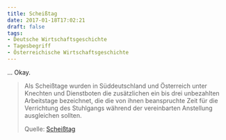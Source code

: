 ```yaml
---
title: Scheißtag
date: 2017-01-18T17:02:21
draft: false
tags:
- Deutsche Wirtschaftsgeschichte
- Tagesbegriff
- Österreichische Wirtschaftsgeschichte
---
```


... Okay.

> Als Scheißtage wurden in Süddeutschland und Österreich unter Knechten und
> Dienstboten die zusätzlichen ein bis drei unbezahlten Arbeitstage bezeichnet,
> die die von ihnen beanspruchte Zeit für die Verrichtung des Stuhlgangs während
> der vereinbarten Anstellung ausgleichen sollten.
>
> Quelle: [Scheißtag](https://de.wikipedia.org/wiki/Scheißtag)
